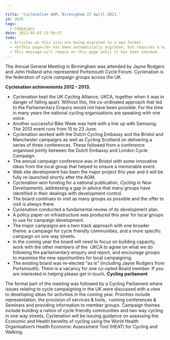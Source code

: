 ```yaml
---

title: 'Cyclenation AGM, Birmingham 27 April 2013.'
id: 3656
tags:
  - Campaigns
date: 2013-05-03 23:58:57
todo:
  - Articles on this site are being migrated to a new format.
  - <b>This page</b> has been automatically migrated, but requires a manual check-&amp;-tune to ensure the format and links all work as expected.
  - This message will remain on this page until it has been checked.
---
```


The Annual General Meeting in Birmingham was attended by Jayne Rodgers and John Holland who represented Portsmouth Cycle Forum. Cyclenation is the federation of cycle campaign groups across the UK.

**Cyclenation achievements 2012 - 2013.**

*   Cyclenation kept the UK Cycling Alliance, UKCA, together when it was in danger of falling apart. Without this, the co-ordinated approach that led to the Parliamentary Enquiry would not have been possible. For the time in many years the national cycling organisations are speaking with one voice.
*   Another successful Bike Week was held with a link up with Samsung. The 2013 event runs from 15 to 23 June.
*   Cyclenation worked with the Dutch Cycling Embassy and the Bristol and Manchester campaigns as well as Cycling Scotland on delivering a series of three conferences. These followed from a conference organised jointly between the Dutch Embassy and London Cycle Campaign.
*   The annual campaign conference was in Bristol with some innovative ideas from the local group that helped to ensure a memorable event.
*   Web site development has been the major project this year and it will be fully re-launched shortly after the AGM.
*   Cyclenation won funding for a national publication, _Cycling in New Developments_, addressing a gap in advice that many groups have identified in their dealings with development control.
*   The board continues to visit as many groups as possible and the offer to visit is always there.
*   Cyclenation conducted a fundamental review of its development plan.
*   A policy paper on infrastructure was produced this year for local groups to use for campaign development.
*   The major campaigns are a twin track approach with one broader theme: a campaign for cycle friendly communities, and a more specific campaign on one way streets.
*   In the coming year the board will need to focus on building capacity, work with the other members of the  UKCA to agree on what we do following the parliamentary enquiry and report, and encourage groups to maximise the new opportunities for local campaigning.
*   The existing board was re-elected “as is” (including Jayne Rodgers from Portsmouth). There is a vacancy for one co-opted Board member. If you are interested in helping please get in touch.
**Cycling parliament**

The formal part of the meeting was followed by a Cycling Parliament where issues relating to cycle campaigning in the UK were discussed with a view to developing ideas for activities in the coming year. Priorities include representation, the provision of services &amp; tools,  running conferences &amp; Seminars and providing information to member groups. Campaign themes include building a nation of cycle friendly communities and two way cycling in one way streets. Cyclenation will be issuing guidance on assessing the Economic and Health benefits of cycling using the World Health Organisation’s Health Economic Assessment Tool (HEAT) for Cycling and Walking.